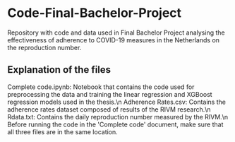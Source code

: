 # Code-Final-Bachelor-Project
Repository with code and data used in Final Bachelor Project analysing the effectiveness of adherence to COVID-19 measures in the Netherlands on the reproduction number.

## Explanation of the files
Complete code.ipynb: Notebook that contains the code used for preprocessing the data and training the linear regression and XGBoost regression models used in the thesis.\n
Adherence Rates.csv: Contains the adherence rates dataset composed of results of the RIVM research.\n
Rdata.txt: Contains the daily reproduction number measured by the RIVM.\n
Before running the code in the 'Complete code' document, make sure that all three files are in the same location.
